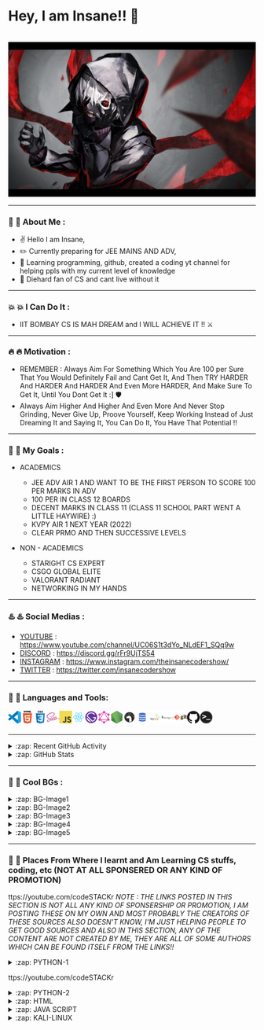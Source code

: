 # Hey, I am Insane!! :wave:	

</br>

<img src="header-image.jpg">
</br>

---

### :metal:	:metal: About Me :
* :v:	         Hello I am Insane,
* :pencil2:	   Currently preparing for JEE MAINS AND ADV,
* :blue_heart:	Learning programming, github, created a coding yt channel for helping ppls with my current level of knowledge 
* :dart:	      Diehard fan of CS and cant live without it


---

### :boom: :boom: I Can Do It :
* IIT BOMBAY CS IS MAH DREAM and I WILL ACHIEVE IT !! :crossed_swords:	

---

### :fire:	:fire:	Motivation :
* REMEMBER : Always Aim For Something Which You Are 100 per Sure That You Would Definitely Fail and Cant Get It, And Then TRY HARDER And HARDER And HARDER And Even More HARDER, And Make Sure To Get It, Until You Dont Get It :] :shield: 
* Always Aim Higher And Higher And Even More And Never Stop Grinding, Never Give Up, Proove Yourself, Keep Working Instead of Just Dreaming It and Saying It, You Can Do It, You   Have That Potential !!

---

### :memo: :memo: My Goals :

* ACADEMICS
  * JEE ADV AIR 1 AND WANT TO BE THE FIRST PERSON TO SCORE 100 PER MARKS IN ADV
  * 100 PER IN CLASS 12 BOARDS
  * DECENT MARKS IN CLASS 11 (CLASS 11 SCHOOL PART WENT A LITTLE HAYWIRE) :)
  * KVPY AIR 1 NEXT YEAR (2022)
  * CLEAR PRMO AND THEN SUCCESSIVE LEVELS

* NON - ACADEMICS
  * STARIGHT CS EXPERT
  * CSGO GLOBAL ELITE  
  * VALORANT RADIANT
  * NETWORKING IN MY HANDS

---

### :hotsprings: :hotsprings: Social Medias :
* [YOUTUBE] : https://www.youtube.com/channel/UC06S1t3dYo_NLdEF1_SQq9w
* [DISCORD] : https://discord.gg/rFr9UjTS54
* [INSTAGRAM] : https://www.instagram.com/theinsanecodershow/
* [TWITTER] : https://twitter.com/insanecodershow


---

### :scroll:	:scroll:	Languages and Tools:

[<img align="left" alt="Visual Studio Code" width="26px" src="https://raw.githubusercontent.com/github/explore/80688e429a7d4ef2fca1e82350fe8e3517d3494d/topics/visual-studio-code/visual-studio-code.png" />][webdevplaylist]
[<img align="left" alt="HTML5" width="26px" src="https://raw.githubusercontent.com/github/explore/80688e429a7d4ef2fca1e82350fe8e3517d3494d/topics/html/html.png" />][webdevplaylist]
[<img align="left" alt="CSS3" width="26px" src="https://raw.githubusercontent.com/github/explore/80688e429a7d4ef2fca1e82350fe8e3517d3494d/topics/css/css.png" />][cssplaylist]
[<img align="left" alt="Sass" width="26px" src="https://raw.githubusercontent.com/github/explore/80688e429a7d4ef2fca1e82350fe8e3517d3494d/topics/sass/sass.png" />][cssplaylist]
[<img align="left" alt="JavaScript" width="26px" src="https://raw.githubusercontent.com/github/explore/80688e429a7d4ef2fca1e82350fe8e3517d3494d/topics/javascript/javascript.png" />][jsplaylist]
[<img align="left" alt="React" width="26px" src="https://raw.githubusercontent.com/github/explore/80688e429a7d4ef2fca1e82350fe8e3517d3494d/topics/react/react.png" />][reactplaylist]
[<img align="left" alt="Gatsby" width="26px" src="https://raw.githubusercontent.com/github/explore/e94815998e4e0713912fed477a1f346ec04c3da2/topics/gatsby/gatsby.png" />][webdevplaylist]
[<img align="left" alt="GraphQL" width="26px" src="https://raw.githubusercontent.com/github/explore/80688e429a7d4ef2fca1e82350fe8e3517d3494d/topics/graphql/graphql.png" />][webdevplaylist]
[<img align="left" alt="Node.js" width="26px" src="https://raw.githubusercontent.com/github/explore/80688e429a7d4ef2fca1e82350fe8e3517d3494d/topics/nodejs/nodejs.png" />][webdevplaylist]
[<img align="left" alt="Deno" width="26px" src="https://raw.githubusercontent.com/github/explore/361e2821e2dea67711cde99c9c40ed357061cf27/topics/deno/deno.png" />][webdevplaylist]
[<img align="left" alt="SQL" width="26px" src="https://raw.githubusercontent.com/github/explore/80688e429a7d4ef2fca1e82350fe8e3517d3494d/topics/sql/sql.png" />][webdevplaylist]
[<img align="left" alt="MySQL" width="26px" src="https://raw.githubusercontent.com/github/explore/80688e429a7d4ef2fca1e82350fe8e3517d3494d/topics/mysql/mysql.png" />][webdevplaylist]
[<img align="left" alt="MongoDB" width="26px" src="https://raw.githubusercontent.com/github/explore/80688e429a7d4ef2fca1e82350fe8e3517d3494d/topics/mongodb/mongodb.png" />][webdevplaylist]
[<img align="left" alt="Git" width="26px" src="https://raw.githubusercontent.com/github/explore/80688e429a7d4ef2fca1e82350fe8e3517d3494d/topics/git/git.png" />][webdevplaylist]
[<img align="left" alt="GitHub" width="26px" src="https://raw.githubusercontent.com/github/explore/78df643247d429f6cc873026c0622819ad797942/topics/github/github.png" />][webdevplaylist]
[<img align="left" alt="Terminal" width="26px" src="https://raw.githubusercontent.com/github/explore/80688e429a7d4ef2fca1e82350fe8e3517d3494d/topics/terminal/terminal.png" />][webdevplaylist]

</br>
</br>

---

<details>
  <summary>:zap: Recent GitHub Activity</summary>
  
<!--START_SECTION:activity-->
UHMM NOT MUCH TO DISPLAY RN xD
<!--END_SECTION:activity-->

</details>

<details>
  <summary>:zap: GitHub Stats</summary>

<!--   <img align="left" alt="codeSTACKr's GitHub Stats" src="https://github-readme-stats.codestackr.vercel.app/api?username=codeSTACKr&show_icons=true&hide_border=true" /> -->
  [![Anurag's GitHub stats](https://github-readme-stats.vercel.app/api?username=1909INSANE)](https://github.com/anuraghazra/github-readme-stats)


</details>


<!-- ### Stats -->
<!-- [![Anurag's GitHub stats](https://github-readme-stats.vercel.app/api?username=1909INSANE)](https://github.com/anuraghazra/github-readme-stats) -->

---

### :ocean:	:ocean:	Cool BGs :

<details>
  <summary>:zap: BG-Image1</summary>
    <img src="bg-image1.jpg">
</details>

<details>
  <summary>:zap: BG-Image2</summary>
    <img src="bg-image2.jpg">
</details>

<details>
  <summary>:zap: BG-Image3</summary>
    <img src="bg-image3.jpg">
</details>

<details>
  <summary>:zap: BG-Image4</summary>
    <img src="bg-image4.jpg">
</details>

<details>https://twitter.com/insanecodershow
  <summary>:zap: BG-Image5</summary>
    <img src="bg-image5.jpg">
</details>

---

### :satellite:	:satellite:	Places From Where I learnt and Am Learning CS stuffs, coding, etc (NOT AT ALL SPONSERED OR ANY KIND OF PROMOTION)
ttps://youtube.com/codeSTACKr
*NOTE : THE LINKS POSTED IN THIS SECTION IS NOT ALL ANY KIND OF SPONSERSHIP OR PROMOTION, I AM POSTING THESE ON MY OWN AND MOST PROBABLY THE CREATORS OF THESE SOURCES ALSO DOESN'T KNOW, I'M JUST HELPING PEOPLE TO GET GOOD SOURCES AND ALSO IN THIS SECTION, ANY OF THE CONTENT ARE NOT CREATED BY ME, THEY ARE ALL OF SOME AUTHORS WHICH CAN BE FOUND ITSELF FROM THE LINKS!!*

<details>
  <summary>:zap: PYTHON-1</summary>
   Link : https://youtube.com/playlist?list=PLwgFb6VsUj_lQTpQKDtLXKXElQychT_2j </br>
   Content : Python Course </br>
   Platform : YouTube </br>
   Author : Harshit vashisth </br>
   Language : Hindi </br>
   Type : Video Lectures (with assignments, excersices, etc)
   Price : Free
</details>

ttps://youtube.com/codeSTACKr
<details>
  <summary>:zap: PYTHON-2</summary>
   Search (in udemy) : Complete Python Developer in 2021: Zero to Mastery </br>
   Content : Python </br>
   Platform : Udemy </br>
   Author: Andrei Neagoie</br>
   Language : English </br>
   Type : Video Lectures (with assignments, excersices, etc)
   Price : Paid (varies each week or month, however its cheap most of the time)
</details>


<details>
 <summary>:zap: HTML</summary>
   Link : https://youtube.com/playlist?list=PLwgFb6VsUj_mtXvKDupqdWB2JBiek8YPB </br>
   Content : Python Course </br>
   Platform : YouTube </br>
   Author : Harshit vashisth </br>
   Language : Hindi </br>
   Type : Video Lectures (with assignments, excersices, etc)
   Price : Free
</details>

<details>
 <summary>:zap: JAVA SCRIPT</summary>
   Link (part1) : https://youtu.be/chx9Rs41W6g </br>
   Link (part2) : https://youtu.be/Llsq1y-HWs4 </br>
   Content : Python Course </br>
   Platform : YouTube </br>
   Author : Harshit vashisth </br>
   Language : Hindi </br>
   Type : Video Lectures (with assignments, excersices, etc)
   Price : Free
</details>

<details>
  <summary>:zap: KALI-LINUX</summary>
   Link : Will Share </br>
   Content : </br>
   Platform : Official Kali-Linux WebSite --> https://www.kali.org </br>
   Author : Kali-Linux (https://twitter.com/insanecodershowMost Probably)
   Language : English (written docs)
   Type : Written Docs
   Price : Free
</details>


[YOUTUBE]: https://www.youtube.com/channel/UC06S1t3dYo_NLdEF1_SQq9w
[DISCORD]: https://discord.gg/rFr9UjTS54
[INSTAGRAM]: https://www.instagram.com/theinsanecodershow/
[FACEBOOK]: null
[TWITTER]: https://twitter.com/insanecodershow
[website]: https://codeSTACKr.com
[course]: http://vsCodeHero.com
[twitter]: https://twitter.com/codeSTACKr
[youtube]: https://www.youtube.com/channel/UC06S1t3dYo_NLdEF1_SQq9w
[instagram]: https://instagram.com/codeSTACKr
[linkedin]: https://linkedin.com/in/codeSTACKr
[webdevplaylist]: https://www.youtube.com/playlist?list=PLkwxH9e_vrAJ0WbEsFA9W3I1W-g_BTsbt
[jsplaylist]: https://www.youtube.com/playlist?list=PLkwxH9e_vrALRJKu7wfXby3MKeflhTu6B
[cssplaylist]: https://www.youtube.com/playlist?list=PLkwxH9e_vrALSdvZuEh6gqQdmDoDIoqz4
[reactplaylist]: https://www.youtube.com/playlist?list=PLkwxH9e_vrAK4TdffpxKY3QGyHCpxFcQ0
